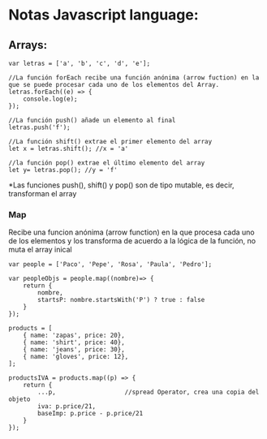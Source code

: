 # Notas Javascript language:

## Arrays:
 ```
var letras = ['a', 'b', 'c', 'd', 'e'];

//La función forEach recibe una función anónima (arrow fuction) en la que se puede procesar cada uno de los elementos del Array.
letras.forEach((e) => {
     console.log(e);
});

//La función push() añade un elemento al final
letras.push('f');

//La función shift() extrae el primer elemento del array 
let x = letras.shift(); //x = 'a'

//la función pop() extrae el último elemento del array
let y= letras.pop(); //y = 'f'

 ```

*Las funciones push(), shift() y pop() son de tipo mutable, es decir, transforman el array

### Map

Recibe una funcion anónima (arrow function) en la que procesa cada uno de los elementos y los transforma de acuerdo a la lógica de la función, no muta el array inical

```
var people = ['Paco', 'Pepe', 'Rosa', 'Paula', 'Pedro'];

var peopleObjs = people.map((nombre)=> {
    return {
        nombre,
        startsP: nombre.startsWith('P') ? true : false
    }
});

products = [
    { name: 'zapas', price: 20},
    { name: 'shirt', price: 40},
    { name: 'jeans', price: 30},
    { name: 'gloves', price: 12},
];

productsIVA = products.map((p) => {
    return {
        ...p,                   //spread Operator, crea una copia del objeto
        iva: p.price/21,
        baseImp: p.price - p.price/21 
    }
});

```

